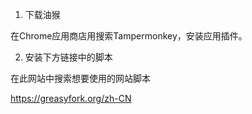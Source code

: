 1. 下载油猴

在Chrome应用商店用搜索Tampermonkey，安装应用插件。

2. 安装下方链接中的脚本

在此网站中搜索想要使用的网站脚本

https://greasyfork.org/zh-CN



